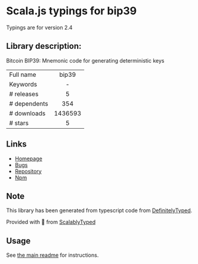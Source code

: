 
# Scala.js typings for bip39

Typings are for version 2.4

## Library description:
Bitcoin BIP39: Mnemonic code for generating deterministic keys

|                    |                 |
| ------------------ | :-------------: |
| Full name          | bip39 |
| Keywords           | - |
| # releases         | 5 |
| # dependents       | 354 |
| # downloads        | 1436593 |
| # stars            | 5 |

## Links
- [Homepage](https://github.com/bitcoinjs/bip39#readme)
- [Bugs](https://github.com/bitcoinjs/bip39/issues)
- [Repository](https://github.com/bitcoinjs/bip39)
- [Npm](https://www.npmjs.com/package/bip39)
    


## Note
This library has been generated from typescript code from [DefinitelyTyped](https://definitelytyped.org).

Provided with :purple_heart: from [ScalablyTyped](https://github.com/oyvindberg/ScalablyTyped)

## Usage
See [the main readme](../../readme.md) for instructions.


